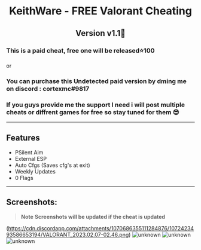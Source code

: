 <h1 align="center"> KeithWare - FREE Valorant Cheating </h1>

<h2 align="center">Version v1.1👻 </h2>

### This is a paid cheat, free one will be released⭐️100
or
### You can purchase this Undetected paid version by dming me on discord : **cortexmc#9817**

### If you guys provide me the support I need i will post multiple cheats or diffrent games for free so stay tuned for them  😎

---

## Features
- PSilent Aim
- External ESP
- Auto Cfgs (Saves cfg's at exit)
- Weekly Updates
- 0 Flags

---

## Screenshots:
> **Note** **Screenshots will be updated if the cheat is updated**


(https://cdn.discordapp.com/attachments/1070686355111284876/1072423493586653194/VALORANT_2023.02.07-02.46.png)
![unknown](https://media.discordapp.net/attachments/980166346740494368/1071494598125428756/E37oy6SXIAA-SSc.jpg?width=1038&height=584)
![unknown](https://media.discordapp.net/attachments/980166346740494368/1073282343248351322/image.png?width=1031&height=584)
![unknown](https://media.discordapp.net/attachments/980166346740494368/1071407034483867659/13431134.jpg?width=1052&height=584)
